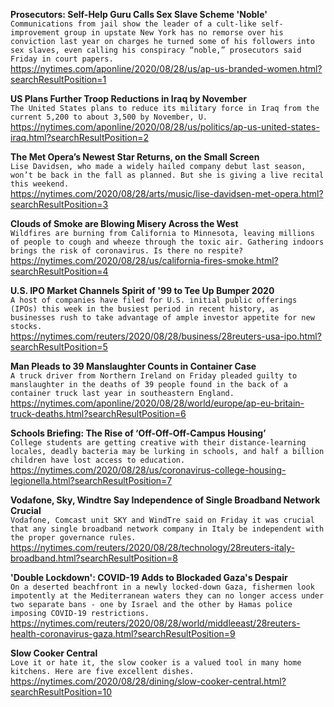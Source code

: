 **Prosecutors: Self-Help Guru Calls Sex Slave Scheme 'Noble'**\
`Communications from jail show the leader of a cult-like self-improvement group in upstate New York has no remorse over his conviction last year on charges he turned some of his followers into sex slaves, even calling his conspiracy “noble,” prosecutors said Friday in court papers.`\
https://nytimes.com/aponline/2020/08/28/us/ap-us-branded-women.html?searchResultPosition=1

**US Plans Further Troop Reductions in Iraq by November**\
`The United States plans to reduce its military force in Iraq from the current 5,200 to about 3,500 by November, U.`\
https://nytimes.com/aponline/2020/08/28/us/politics/ap-us-united-states-iraq.html?searchResultPosition=2

**The Met Opera’s Newest Star Returns, on the Small Screen**\
`Lise Davidsen, who made a widely hailed company debut last season, won’t be back in the fall as planned. But she is giving a live recital this weekend.`\
https://nytimes.com/2020/08/28/arts/music/lise-davidsen-met-opera.html?searchResultPosition=3

**Clouds of Smoke are Blowing Misery Across the West**\
`Wildfires are burning from California to Minnesota, leaving millions of people to cough and wheeze through the toxic air. Gathering indoors brings the risk of coronavirus. Is there no respite?`\
https://nytimes.com/2020/08/28/us/california-fires-smoke.html?searchResultPosition=4

**U.S. IPO Market Channels Spirit of '99 to Tee Up Bumper 2020**\
`A host of companies have filed for U.S. initial public offerings (IPOs) this week in the busiest period in recent history, as businesses rush to take advantage of ample investor appetite for new stocks. `\
https://nytimes.com/reuters/2020/08/28/business/28reuters-usa-ipo.html?searchResultPosition=5

**Man Pleads to 39 Manslaughter Counts in Container Case**\
`A truck driver from Northern Ireland on Friday pleaded guilty to manslaughter in the deaths of 39 people found in the back of a container truck last year in southeastern England.`\
https://nytimes.com/aponline/2020/08/28/world/europe/ap-eu-britain-truck-deaths.html?searchResultPosition=6

**Schools Briefing: The Rise of ‘Off-Off-Off-Campus Housing’**\
`College students are getting creative with their distance-learning locales, deadly bacteria may be lurking in schools, and half a billion children have lost access to education.`\
https://nytimes.com/2020/08/28/us/coronavirus-college-housing-legionella.html?searchResultPosition=7

**Vodafone, Sky, Windtre Say Independence of Single Broadband Network Crucial**\
`Vodafone, Comcast unit SKY and WindTre said on Friday it was crucial that any single broadband network company in Italy be independent with the proper governance rules.`\
https://nytimes.com/reuters/2020/08/28/technology/28reuters-italy-broadband.html?searchResultPosition=8

**'Double Lockdown': COVID-19 Adds to Blockaded Gaza's Despair**\
`On a deserted beachfront in a newly locked-down Gaza, fishermen look impotently at the Mediterranean waters they can no longer access under two separate bans - one by Israel and the other by Hamas police imposing COVID-19 restrictions. `\
https://nytimes.com/reuters/2020/08/28/world/middleeast/28reuters-health-coronavirus-gaza.html?searchResultPosition=9

**Slow Cooker Central**\
`Love it or hate it, the slow cooker is a valued tool in many home kitchens. Here are five excellent dishes.`\
https://nytimes.com/2020/08/28/dining/slow-cooker-central.html?searchResultPosition=10

